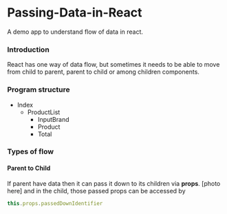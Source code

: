 # Passing-Data-in-React
A demo app to understand flow of data in react.

### Introduction
React has one way of data flow, but sometimes it needs to be able to move from child to parent, parent to child or among children components.

### Program structure
- Index
  - ProductList
    - InputBrand
    - Product
    - Total

### Types of flow
#### Parent to Child
If parent have data then it can pass it down to its children via **props**.
[photo here]
and in the child, those passed props can be accessed by

```javascript
this.props.passedDownIdentifier
```
